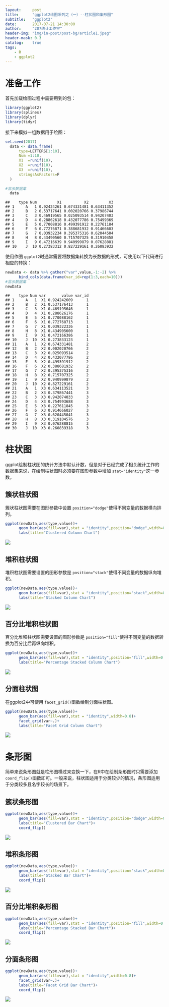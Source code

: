 ```yaml
---
layout:     post
title:      "ggplot2绘图系列之（一）--柱状图和条形图"
subtitle:   "ggplot2"
date:       2017-07-21 14:30:00
author:     "207统计工作室"
header-img: "img/in-post/post-bg/article1.jpeg"
header-mask: 0.3
catalog:    true
tags:
    - R
    - ggplot2
---
```



准备工作
========

首先加载绘图过程中需要用到的包：

``` r
library(ggplot2)
library(splines)
library(dplyr)
library(tidyr)
```

接下来模拟一组数据用于绘图：

``` r
set.seed(2017)
  data <- data.frame(
      type=LETTERS[1:10],
      Num =1:10,
      X1  =runif(10),
      X2  =runif(10),
      X3  =runif(10),
      stringsAsFactors=F 
  )
    
#显示数据集
  data
```

    ##    type Num         X1          X2         X3
    ## 1     A   1 0.92424261 0.674331481 0.63411352
    ## 2     B   2 0.53717641 0.002020766 0.37986744
    ## 3     C   3 0.46919565 0.025093514 0.94207403
    ## 4     D   4 0.28862618 0.432077786 0.75499369
    ## 5     E   5 0.77008816 0.499391912 0.22761184
    ## 6     F   6 0.77276871 0.388681932 0.91466603
    ## 7     G   7 0.03932234 0.395375316 0.62044504
    ## 8     H   8 0.43490560 0.715707325 0.31910458
    ## 9     I   9 0.47216639 0.940999879 0.07628881
    ## 10    J  10 0.27383312 0.827229161 0.26083932

使用作图 `ggplot2`时通常需要将数据集转换为长数据的形式，可使用以下代码进行相应的转换：

``` r
newData <- data %>% gather("var",value,-1:-2) %>% 
      bind_cols(data.frame(var_id=rep(1:3,each=10)))
#显示数据集
newData
```

    ##    type Num var       value var_id
    ## 1     A   1  X1 0.924242609      1
    ## 2     B   2  X1 0.537176413      1
    ## 3     C   3  X1 0.469195646      1
    ## 4     D   4  X1 0.288626176      1
    ## 5     E   5  X1 0.770088162      1
    ## 6     F   6  X1 0.772768713      1
    ## 7     G   7  X1 0.039322336      1
    ## 8     H   8  X1 0.434905600      1
    ## 9     I   9  X1 0.472166386      1
    ## 10    J  10  X1 0.273833123      1
    ## 11    A   1  X2 0.674331481      2
    ## 12    B   2  X2 0.002020766      2
    ## 13    C   3  X2 0.025093514      2
    ## 14    D   4  X2 0.432077786      2
    ## 15    E   5  X2 0.499391912      2
    ## 16    F   6  X2 0.388681932      2
    ## 17    G   7  X2 0.395375316      2
    ## 18    H   8  X2 0.715707325      2
    ## 19    I   9  X2 0.940999879      2
    ## 20    J  10  X2 0.827229161      2
    ## 21    A   1  X3 0.634113521      3
    ## 22    B   2  X3 0.379867441      3
    ## 23    C   3  X3 0.942074033      3
    ## 24    D   4  X3 0.754993688      3
    ## 25    E   5  X3 0.227611845      3
    ## 26    F   6  X3 0.914666027      3
    ## 27    G   7  X3 0.620445041      3
    ## 28    H   8  X3 0.319104576      3
    ## 29    I   9  X3 0.076288815      3
    ## 30    J  10  X3 0.260839318      3

柱状图
======

ggplot绘制柱状图的统计方法中默认计数，但是对于已经完成了相关统计工作的数据集来说，在绘制柱状图时必须要在图形参数中增加 `stat="identity"`这一参数。

簇状柱状图
----------

簇状柱状图需要在图形参数中设置 `position="dodge"`使得不同变量的数据横向排列。

``` r
ggplot(newData,aes(type,value))+
      geom_bar(aes(fill=var),stat = "identity",position="dodge",width=0.8)+
      labs(title="Clustered Column Chart")
```

![](/img/in-post/ggplot2-1/unnamed-chunk-4-1.png)

堆积柱状图
----------

堆积柱状图需要设置的图形参数是 `position="stack"`使得不同变量的数据纵向堆积。

``` r
ggplot(newData,aes(type,value))+
      geom_bar(aes(fill=var),stat = "identity",position="stack",width=0.8)+
      labs(title="Stacked Column Chart")
```

![](/img/in-post/ggplot2-1/unnamed-chunk-5-1.png)

百分比堆积柱状图
----------------

百分比堆积柱状图需要设置的图形参数是 `position="fill"`使得不同变量的数据转换为百分比后再纵向堆积。

``` r
ggplot(newData,aes(type,value))+
      geom_bar(aes(fill=var),stat = "identity",position="fill",width=0.8)+
      labs(title="Percentage Stacked Column Chart")
```

![](/img/in-post/ggplot2-1/unnamed-chunk-6-1.png)

分面柱状图
----------

在ggplot2中可使用 `facet_grid()`函数绘制分面柱状图。

``` r
ggplot(newData,aes(type,value))+
      geom_bar(aes(fill=var),stat = "identity",width=0.8)+
      facet_grid(var~.)+
      labs(title="Facet Grid Column Chart")
```

![](/img/in-post/ggplot2-1/unnamed-chunk-7-1.png)

条形图
======

简单来说条形图就是柱形图横过来变换一下，在R中在绘制条形图时只需要添加 `coord_flip()`函数即可。一般来说，柱状图适用于分类较少的情况，条形图适用于分类较多且名字较长的场景下。

簇状条形图
----------

``` r
ggplot(newData,aes(type,value))+
      geom_bar(aes(fill=var),stat = "identity",position="dodge",width=0.8)+
      labs(title="Clustered Bar Chart")+
      coord_flip()
```

![](/img/in-post/ggplot2-1/unnamed-chunk-8-1.png)

堆积条形图
----------

``` r
ggplot(newData,aes(type,value))+
      geom_bar(aes(fill=var),stat = "identity",position="stack",width=0.8)+
      labs(title="Stacked Bar Chart")+
      coord_flip()
```

![](/img/in-post/ggplot2-1/unnamed-chunk-9-1.png)

百分比堆积条形图
----------------

``` r
ggplot(newData,aes(type,value))+
      geom_bar(aes(fill=var),stat = "identity",position="fill",width=0.8)+
      labs(title="Percentage Stacked Bar Chart")+
      coord_flip()
```

![](/img/in-post/ggplot2-1/unnamed-chunk-10-1.png)

分面条形图
----------

``` r
ggplot(newData,aes(type,value))+
      geom_bar(aes(fill=var),stat = "identity",width=0.8)+
      facet_grid(var~.)+
      labs(title="Facet Grid Bar Chart")+
      coord_flip()
```

![](/img/in-post/ggplot2-1/unnamed-chunk-11-1.png)
